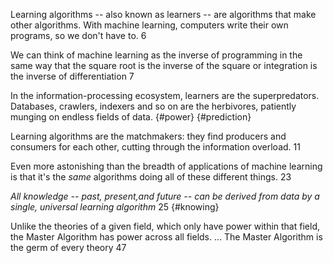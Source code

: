 Learning algorithms -- also known as learners -- are algorithms that make other algorithms. With machine learning, computers write their own programs, so we don't have to. 6 

We can think of machine learning as the inverse of programming in the same way that the square root is the inverse of the square or integration is the inverse of differentiation 7

In the information-processing ecosystem, learners are the superpredators. Databases, crawlers, indexers and so on are the herbivores, patiently munging on endless fields of data. {#power} {#prediction} 

Learning algorithms are the matchmakers: they find producers and consumers for each other, cutting through the information overload. 11

Even more astonishing than the breadth of applications of machine learning is that it's the _same_ algorithms doing all of these different things. 23

_All knowledge -- past, present,and future -- can be derived from data by a single, universal learning algorithm_ 25 {#knowing}

Unlike the theories of a given field, which only have power within that field, the Master Algorithm has power across all fields. ... The Master Algorithm is the germ of every theory 47


